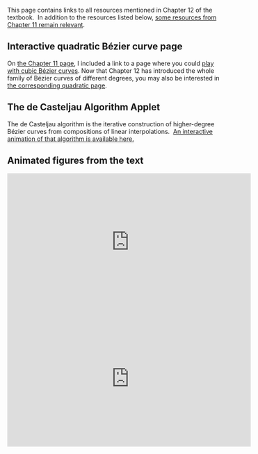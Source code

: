
This page contains links to all resources mentioned in Chapter 12 of the
textbook.  In addition to the resources listed below, [some resources from
Chapter 11 remain relevant](chapter-11-resources.md).

## Interactive quadratic Bézier curve page

On [the Chapter 11 page](chapter-11-resources.md), I included a link to a
page where you could [play with cubic Bézier
curves](http://blogs.sitepointstatic.com/examples/tech/svg-curves/cubic-curve.html).
Now that Chapter 12 has introduced the whole family of Bézier curves of
different degrees, you may also be interested in [the corresponding
quadratic
page](http://blogs.sitepointstatic.com/examples/tech/svg-curves/quadratic-curve.html).

## The de Casteljau Algorithm Applet

The de Casteljau algorithm is the iterative construction of higher-degree
Bézier curves from compositions of linear interpolations.  [An interactive
animation of that algorithm is available
here.](http://geogebratube.com/student/m8579)

## Animated figures from the text

<iframe width="560" height="315" src="https://www.youtube.com/embed/kL2GiFTh0FE?rel=0" frameborder="0" allowfullscreen></iframe>

<iframe width="560" height="315" src="https://www.youtube.com/embed/mfF9Sfxjol8?rel=0" frameborder="0" allowfullscreen></iframe>
